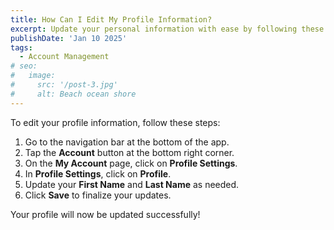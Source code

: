 ```yaml
---
title: How Can I Edit My Profile Information?
excerpt: Update your personal information with ease by following these simple steps.
publishDate: 'Jan 10 2025'
tags:
  - Account Management
# seo:
#   image:
#     src: '/post-3.jpg'
#     alt: Beach ocean shore
---
```


To edit your profile information, follow these steps:

1. Go to the navigation bar at the bottom of the app.
2. Tap the **Account** button at the bottom right corner.
3. On the **My Account** page, click on **Profile Settings**.
4. In **Profile Settings**, click on **Profile**.
5. Update your **First Name** and **Last Name** as needed.
6. Click **Save** to finalize your updates.

Your profile will now be updated successfully!
